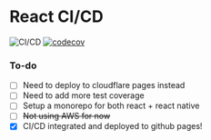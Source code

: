 # React CI/CD

![CI/CD](https://github.com/kiranojhanp/react-ci-cd/workflows/React-CI-CD/badge.svg)
[![codecov](https://codecov.io/gh/kiranojhanp/react-ci-cd/branch/master/graph/badge.svg)](https://codecov.io/gh/kiranojhanp/react-ci-cd)

### To-do

- [ ] Need to deploy to cloudflare pages instead
- [ ] Need to add more test coverage
- [ ] Setup a monorepo for both react + react native
- [ ] ~~Not using AWS for now~~
- [x] CI/CD integrated and deployed to github pages!